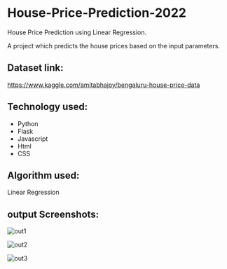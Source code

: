 # House-Price-Prediction-2022
House Price Prediction using Linear Regression.

A project which predicts the house prices based on the input parameters.

## Dataset link:
https://www.kaggle.com/amitabhajoy/bengaluru-house-price-data

## Technology used:
  
  * Python
  * Flask
  * Javascript
  * Html
  * CSS
  
## Algorithm used:
  Linear Regression

## output Screenshots:

![out1](https://ibb.co/RHSt23x)

![out2](https://ibb.co/CVbBP4L)

![out3](https://ibb.co/dWxDdC4)
